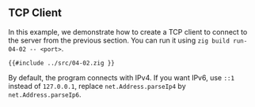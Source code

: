 ## TCP Client

In this example, we demonstrate how to create a TCP client to connect to the server from the previous section.
You can run it using `zig build run-04-02 -- <port>`.

```zig
{{#include ../src/04-02.zig }}
```

By default, the program connects with IPv4. If you want IPv6, use
`::1` instead of `127.0.0.1`, replace `net.Address.parseIp4` by
`net.Address.parseIp6`.

